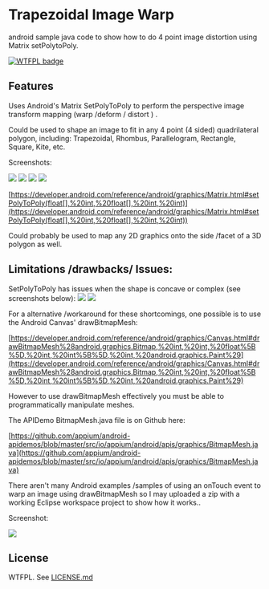 # Trapezoidal Image Warp
android sample java code to show how to do 4 point image distortion using Matrix setPolytoPoly.

[![WTFPL badge](http://www.wtfpl.net/wp-content/uploads/2012/12/wtfpl-badge-4.png)](http://www.wtfpl.net/)
## Features
Uses Android's Matrix SetPolyToPoly to perform the perspective  image transform mapping (warp /deform / distort ) .

Could be used to shape an image to fit in any 4 point (4 sided) quadrilateral polygon, including:
Trapezoidal, Rhombus, Parallelogram, Rectangle, Square, Kite, etc.


Screenshots:

![](https://github.com/jameswhite7/android_trapezoidal_imagewarp/blob/master/readme_screenshots/screenshot_cropped.png)
![](https://github.com/jameswhite7/android_trapezoidal_imagewarp/blob/master/readme_screenshots/screenshot_parallelogram.png)
![](https://github.com/jameswhite7/android_trapezoidal_imagewarp/blob/master/readme_screenshots/screenshot_diamond_shape.png)
![](https://github.com/jameswhite7/android_trapezoidal_imagewarp/blob/master/readme_screenshots/screenshot_kite_shape.png)

[https://developer.android.com/reference/android/graphics/Matrix.html#setPolyToPoly(float[],%20int,%20float[],%20int,%20int)](https://developer.android.com/reference/android/graphics/Matrix.html#setPolyToPoly(float[],%20int,%20float[],%20int,%20int))

Could probably be used to map any 2D graphics onto the side /facet of a 3D polygon as well.

## Limitations /drawbacks/ Issues:

SetPolyToPoly has issues when the shape is concave or complex (see screenshots below):
![](https://github.com/jameswhite7/android_trapezoidal_imagewarp/blob/master/readme_screenshots/screenshot_issue1.png)
![](https://github.com/jameswhite7/android_trapezoidal_imagewarp/blob/master/readme_screenshots/screenshot_issue2.png)

For a alternative /workaround for these shortcomings, one possible is to use the Android Canvas' drawBitmapMesh:

[https://developer.android.com/reference/android/graphics/Canvas.html#drawBitmapMesh%28android.graphics.Bitmap,%20int,%20int,%20float%5B%5D,%20int,%20int%5B%5D,%20int,%20android.graphics.Paint%29](https://developer.android.com/reference/android/graphics/Canvas.html#drawBitmapMesh%28android.graphics.Bitmap,%20int,%20int,%20float%5B%5D,%20int,%20int%5B%5D,%20int,%20android.graphics.Paint%29)

However to use drawBitmapMesh effectively you must be able to programmatically manipulate meshes.

The APIDemo BitmapMesh.java file is on Github here:

[https://github.com/appium/android-apidemos/blob/master/src/io/appium/android/apis/graphics/BitmapMesh.java](https://github.com/appium/android-apidemos/blob/master/src/io/appium/android/apis/graphics/BitmapMesh.java)

There aren't many Android examples /samples of using an onTouch event to warp an image using drawBitmapMesh so I may uploaded a zip with a working Eclipse workspace project to show how it works.. 

Screenshot:

![](https://github.com/jameswhite7/android_trapezoidal_imagewarp/blob/master/bitmapmesh_warping_screenshot-annotated.png)

## License
WTFPL. See [LICENSE.md](https://cdn.rawgit.com/Evpok/latex-autocomplete/master/LICENSE.md)

